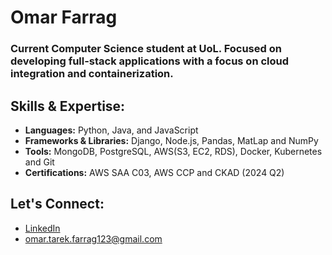 








# Omar Farrag

### Current Computer Science student at UoL. Focused on developing full-stack applications with a focus on cloud integration and containerization.


## Skills & Expertise:

- **Languages:** Python, Java, and JavaScript
- **Frameworks & Libraries:** Django, Node.js, Pandas, MatLap and NumPy
- **Tools:** MongoDB, PostgreSQL, AWS(S3, EC2, RDS), Docker, Kubernetes and Git
- **Certifications:** AWS SAA C03, AWS CCP and CKAD (2024 Q2)


## Let's Connect:

- [LinkedIn](https://www.linkedin.com/in/omarfarrag01/)
- omar.tarek.farrag123@gmail.com






